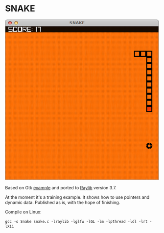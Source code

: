 # SNAKE

![](images/snake.png)

Based on Gtk [example](www.opita.net/node/876) and ported to [Raylib](www.raylib.com) version 3.7.

At the moment it's a training example. It shows how to use pointers and dynamic data.
Published as is, with the hope of finishing.

Compile on Linux:

	gcc -o Snake snake.c -lraylib -lglfw -lGL -lm -lpthread -ldl -lrt -lX11 
